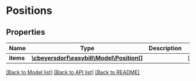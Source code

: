 # Positions

## Properties
Name | Type | Description | Notes
------------ | ------------- | ------------- | -------------
**items** | [**\cbeyersdorf\easybill\Model\Position[]**](Position.md) |  | [optional] 

[[Back to Model list]](../README.md#documentation-for-models) [[Back to API list]](../README.md#documentation-for-api-endpoints) [[Back to README]](../README.md)


